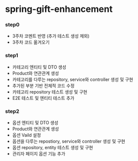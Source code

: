 # spring-gift-enhancement

### step0

- 3주차 코멘트 반영 (추가 테스트 생성 제외)
- 3주차 코드 옮겨오기

### step1

- 카테고리 엔티티 및 DTO 생성
- Product와 연관관계 생성
- 카테고리를 다루는 repository, service와 controller 생성 및 구현
- 추가된 부분 기반 전체적 코드 수정
- 카테고리 repository 테스트 생성 및 구현
- E2E 테스트 및 엔티티 테스트 추가

### step2

- 옵션 엔티티 및 DTO 생성
- Product와 연관관계 생성
- 옵션 Vaild 설정
- 옵션을 다루는 repostiory, service와 controller 생성 및 구현
- 옵션 repository, entity 테스트 생성 및 구현
- 관리자 페이지 옵션 기능 추가

